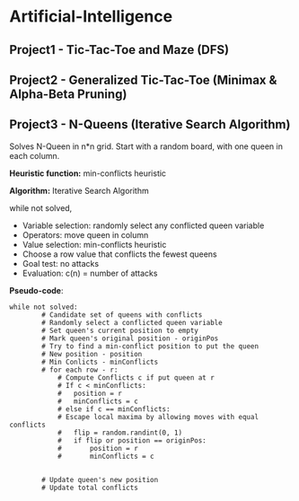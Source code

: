 # Artificial-Intelligence

## Project1 - Tic-Tac-Toe and Maze (DFS)
## Project2 - Generalized Tic-Tac-Toe (Minimax & Alpha-Beta Pruning)
## Project3 - N-Queens (Iterative Search	Algorithm)
Solves N-Queen in n*n grid. Start with a random board, with one queen in each column.

**Heuristic function:** min-conflicts heuristic

**Algorithm:** Iterative Search	Algorithm<br>

while not solved,
   * Variable selection: randomly select any conflicted queen variable
   * Operators: move queen in column
   * Value selection: min-conflicts heuristic
   * Choose a row value that conflicts the fewest queens
   * Goal test: no attacks 
   * Evaluation: c(n) = number of attacks

**Pseudo-code**:
```
while not solved:
        # Candidate set of queens with conflicts
        # Randomly select a conflicted queen variable
        # Set queen's current position to empty
        # Mark queen's original position - originPos
        # Try to find a min-conflict position to put the queen
        # New position - position
        # Min Conlicts - minConflicts
        # for each row - r:
            # Compute Conflicts c if put queen at r
            # If c < minConflicts:
            #   position = r
            #   minConflicts = c
            # else if c == minConflicts:
            # Escape local maxima by allowing moves with equal conflicts
            #   flip = random.randint(0, 1)
            #   if flip or position == originPos:
            #       position = r
            #       minConflicts = c
            

        # Update queen's new position
        # Update total conflicts
```

